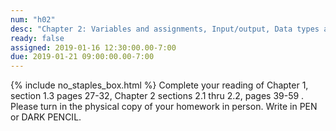 ```yaml
---
num: "h02"
desc: "Chapter 2: Variables and assignments, Input/output, Data types and expressions, Simple flow control"
ready: false
assigned: 2019-01-16 12:30:00.00-7:00
due: 2019-01-21 09:00:00.00-7:00
---
```

{% include no_staples_box.html %}
Complete your reading of Chapter 1, section 1.3 pages 27-32, Chapter 2 sections 2.1 thru 2.2, pages 39-59 . Please turn in the physical copy of your homework in person. Write in PEN or DARK PENCIL.